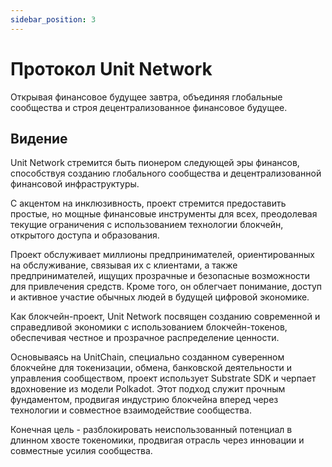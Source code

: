```yaml
---
sidebar_position: 3
---
```


# Протокол Unit Network

Открывая финансовое будущее завтра, объединяя глобальные сообщества и строя децентрализованное финансовое будущее.

## Видение

Unit Network стремится быть пионером следующей эры финансов, способствуя созданию глобального сообщества и децентрализованной финансовой инфраструктуры.

С акцентом на инклюзивность, проект стремится предоставить простые, но мощные финансовые инструменты для всех, преодолевая текущие ограничения с использованием технологии блокчейн, открытого доступа и образования.

Проект обслуживает миллионы предпринимателей, ориентированных на обслуживание, связывая их с клиентами, а также предпринимателей, ищущих прозрачные и безопасные возможности для привлечения средств. Кроме того, он облегчает понимание, доступ и активное участие обычных людей в будущей цифровой экономике.

Как блокчейн-проект, Unit Network посвящен созданию современной и справедливой экономики с использованием блокчейн-токенов, обеспечивая честное и прозрачное распределение ценности.

Основываясь на UnitChain, специально созданном суверенном блокчейне для токенизации, обмена, банковской деятельности и управления сообществом, проект использует Substrate SDK и черпает вдохновение из модели Polkadot. Этот подход служит прочным фундаментом, продвигая индустрию блокчейна вперед через технологии и совместное взаимодействие сообщества.

Конечная цель - разблокировать неиспользованный потенциал в длинном хвосте токеномики, продвигая отрасль через инновации и совместные усилия сообщества.
